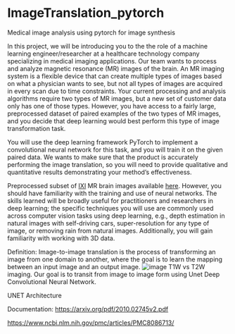 # ImageTranslation_pytorch
 Medical image analysis using pytorch for image synthesis

In this project, we will be introducing you to the the role of a machine learning engineer/researcher at a healthcare technology company specializing in medical imaging applications. Our team wants to process and analyze magnetic resonance (MR) images of the brain. An MR imaging system is a flexible device that can create multiple types of images based on what a physician wants to see, but not all types of images are acquired in every scan due to time constraints. Your current processing and analysis algorithms require two types of MR images, but a new set of customer data only has one of those types. However, you have access to a fairly large, preprocessed dataset of paired examples of the two types of MR images, and you decide that deep learning would best perform this type of image transformation task.

You will use the deep learning framework PyTorch to implement a convolutional neural network for this task, and you will train it on the given paired data. We wants to make sure that the product is accurately performing the image translation, so you will need to provide qualitative and quantitative results demonstrating your method’s effectiveness.

Preprocessed subset of [IXI](https://brain-development.org/ixi-dataset/) MR brain images available [here](here).
However, you should have familiarity with the training and use of neural networks. The skills learned will be broadly useful for practitioners and researchers in deep learning; the specific techniques you will use are commonly used across computer vision tasks using deep learning, e.g., depth estimation in natural images with self-driving cars, super-resolution for any type of image, or removing rain from natural images. Additionally, you will gain familiarity with working with 3D data.

Definition:
Image-to-image translation is the process of transforming an image from one domain to another, where the goal is to learn the mapping between an input image and an output image.
![image](https://user-images.githubusercontent.com/80000902/141655130-dffb50ba-46f1-404b-a38a-ca32111b4a5e.png)
T1W vs T2W imaging.
Our goal is to transit from image to image form using Unet Deep Convolutional Neural Network.
 

UNET Architecture

Documentation:
https://arxiv.org/pdf/2010.02745v2.pdf

https://www.ncbi.nlm.nih.gov/pmc/articles/PMC8086713/
